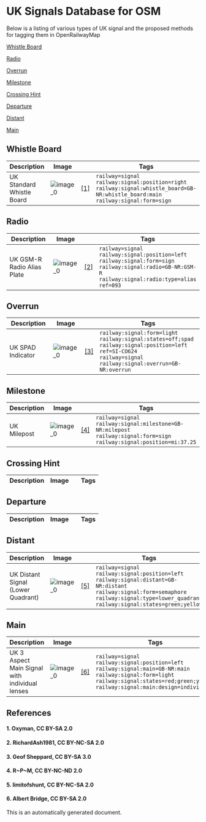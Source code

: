 # UK Signals Database for OSM
Below is a listing of various types of UK signal and the proposed methods for tagging them in OpenRailwayMap

[Whistle Board](#whistle-board)

[Radio](#radio)

[Overrun](#overrun)

[Milestone](#milestone)

[Crossing Hint](#crossing-hint)

[Departure](#departure)

[Distant](#distant)

[Main](#main)


## Whistle Board

| **Description** | **Image** | | **Tags** |
|---|---|---|---|
| UK Standard Whistle Board | ![image_0](https://upload.wikimedia.org/wikipedia/commons/thumb/5/53/Whistle_%28104929577%29.jpg/1600px-Whistle_%28104929577%29.jpg) |[[1]](#1-oxyman-cc-by-sa-20) | `railway=signal`</br>`railway:signal:position=right`</br>`railway:signal:whistle_board=GB-NR:whistle_board:main`</br>`railway:signal:form=sign` |

## Radio

| **Description** | **Image** | | **Tags** |
|---|---|---|---|
| UK GSM-R Radio Alias Plate | ![image_0](https://live.staticflickr.com/65535/48809021453_54fbaf13ee_b.jpg) |[[2]](#2-richardash1981-cc-by-nc-sa-20) | `railway=signal`</br>`railway:signal:position=left`</br>`railway:signal:form=sign`</br>`railway:signal:radio=GB-NR:GSM-R`</br>`railway:signal:radio:type=alias`</br>`ref=093` |

## Overrun

| **Description** | **Image** | | **Tags** |
|---|---|---|---|
| UK SPAD Indicator | ![image_0](https://upload.wikimedia.org/wikipedia/commons/thumb/a/a9/Trimley_-_Freightliner_66543_and_66594.jpg/800px-Trimley_-_Freightliner_66543_and_66594.jpg) |[[3]](#3-geof-sheppard-cc-by-sa-30) | `railway:signal:form=light`</br>`railway:signal:states=off;spad`</br>`railway:signal:position=left`</br>`ref=SI-CO624`</br>`railway=signal`</br>`railway:signal:overrun=GB-NR:overrun` |

## Milestone

| **Description** | **Image** | | **Tags** |
|---|---|---|---|
| UK Milepost | ![image_0](https://farm5.staticflickr.com/4409/36228271231_fa379d676e_b.jpg) |[[4]](#4-r~p~m-cc-by-nc-nd-20) | `railway=signal`</br>`railway:signal:milestone=GB-NR:milepost`</br>`railway:signal:form=sign`</br>`railway:signal:position=mi:37.25` |

## Crossing Hint

| **Description** | **Image** | | **Tags** |
|---|---|---|---|

## Departure

| **Description** | **Image** | | **Tags** |
|---|---|---|---|

## Distant

| **Description** | **Image** | | **Tags** |
|---|---|---|---|
| UK Distant Signal (Lower Quadrant) | ![image_0](https://live.staticflickr.com/7020/6797393723_bfb1224a65_b.jpg) |[[5]](#5-limitofshunt-cc-by-nc-sa-20) | `railway=signal`</br>`railway:signal:position=left`</br>`railway:signal:distant=GB-NR:distant`</br>`railway:signal:form=semaphore`</br>`railway:signal:type=lower_quadrant`</br>`railway:signal:states=green;yellow` |

## Main

| **Description** | **Image** | | **Tags** |
|---|---|---|---|
| UK 3 Aspect Main Signal</br>with individual lenses | ![image_0](https://s0.geograph.org.uk/geophotos/04/11/11/4111142_bd795404.jpg) |[[6]](#6-albert-bridge-cc-by-sa-20) | `railway=signal`</br>`railway:signal:position=left`</br>`railway:signal:main=GB-NR:main`</br>`railway:signal:form=light`</br>`railway:signal:states=red;green;yellow`</br>`railway:signal:main:design=individual` |
## References
#### 1. Oxyman, CC BY-SA 2.0
#### 2. RichardAsh1981, CC BY-NC-SA 2.0
#### 3. Geof Sheppard, CC BY-SA 3.0
#### 4. R~P~M, CC BY-NC-ND 2.0
#### 5. limitofshunt, CC BY-NC-SA 2.0
#### 6. Albert Bridge, CC BY-SA 2.0


This is an automatically generated document.